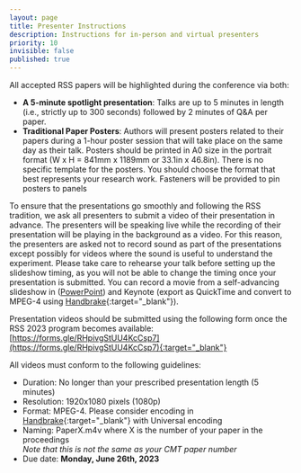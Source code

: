 ```yaml
---
layout: page
title: Presenter Instructions
description: Instructions for in-person and virtual presenters
priority: 10
invisible: false
published: true
---
```


All accepted RSS papers will be highlighted during the conference via both:

* **A 5-minute spotlight presentation**: Talks are up to 5 minutes in length (i.e., strictly up to 300 seconds) followed by 2 minutes of Q&A per paper.
* **Traditional Paper Posters**: Authors will present posters related to their papers during a 1-hour poster session that will take place on the same day as their talk. Posters should be printed in  A0 size in the portrait format 
(W x H = 841mm x 1189mm or 33.1in x 46.8in). 
There is no specific template for the posters. You should choose the format that best represents your research work. Fasteners will be provided to pin posters to panels

To ensure that the presentations go smoothly and following the RSS tradition, we ask all presenters to submit a video of their presentation in advance. The presenters will be speaking live while the recording of their presentation will be playing in the background as a video. For this reason, the presenters are asked not to record sound as part of the presentations except possibly for videos where the sound is useful to understand the experiment. Please take care to rehearse your talk before setting up the slideshow timing, as you will not be able to change the timing once your presentation is submitted. You can record a movie from a self-advancing slideshow in (<a href="https://support.microsoft.com/en-us/office/save-a-presentation-as-a-video%E2%80%8B-in-powerpoint-ba919059-523d-40a8-b99c-08d18996c09d" target="_blank">PowerPoint</a>) and Keynote (export as QuickTime and convert to MPEG-4 using [Handbrake](https://handbrake.fr/){:target="_blank"}).  

Presentation videos should be submitted using the following form once the RSS 2023 program becomes available:
 [https://forms.gle/RHpivgStUU4KcCsp7](https://forms.gle/RHpivgStUU4KcCsp7){:target="_blank"}

All videos must conform to the following guidelines:

* Duration: No longer than your prescribed presentation length (5 minutes)
* Resolution: 1920x1080 pixels (1080p)
* Format: MPEG-4. Please consider encoding in [Handbrake](https://handbrake.fr/){:target="_blank"} with Universal encoding
* Naming: PaperX.m4v where X is the number of your paper in the proceedings  
*Note that this is not the same as your CMT paper number*
* Due date: **Monday, June 26th, 2023** 
